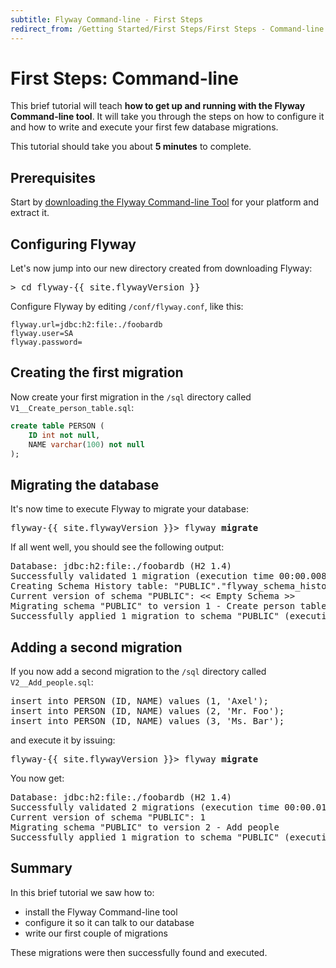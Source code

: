 ```yaml
---
subtitle: Flyway Command-line - First Steps
redirect_from: /Getting Started/First Steps/First Steps - Command-line.md/
---
```


# First Steps: Command-line

This brief tutorial will teach **how to get up and running with the Flyway Command-line tool**. It will take you through the
steps on how to configure it and how to write and execute your first few database migrations.

This tutorial should take you about **5 minutes** to complete.

## Prerequisites

Start by [downloading the Flyway Command-line Tool](https://flywaydb.org/download) for your platform and extract it.

## Configuring Flyway

Let's now jump into our new directory created from downloading Flyway:

<pre class="console"><span>&gt;</span> cd flyway-{{ site.flywayVersion }}</pre>

Configure Flyway by editing `/conf/flyway.conf`, like this:

```properties
flyway.url=jdbc:h2:file:./foobardb
flyway.user=SA
flyway.password=
```

## Creating the first migration

Now create your first migration in the `/sql` directory called `V1__Create_person_table.sql`:

```sql
create table PERSON (
    ID int not null,
    NAME varchar(100) not null
);
```

## Migrating the database

It's now time to execute Flyway to migrate your database:

<pre class="console"><span>flyway-{{ site.flywayVersion }}&gt;</span> flyway <strong>migrate</strong></pre>

If all went well, you should see the following output:

<pre class="console">Database: jdbc:h2:file:./foobardb (H2 1.4)
Successfully validated 1 migration (execution time 00:00.008s)
Creating Schema History table: "PUBLIC"."flyway_schema_history"
Current version of schema "PUBLIC": << Empty Schema >>
Migrating schema "PUBLIC" to version 1 - Create person table
Successfully applied 1 migration to schema "PUBLIC" (execution time 00:00.033s)</pre>

## Adding a second migration

If you now add a second migration to the `/sql` directory called `V2__Add_people.sql`:

<pre class="prettyprint">insert into PERSON (ID, NAME) values (1, 'Axel');
insert into PERSON (ID, NAME) values (2, 'Mr. Foo');
insert into PERSON (ID, NAME) values (3, 'Ms. Bar');</pre>

and execute it by issuing:

<pre class="console"><span>flyway-{{ site.flywayVersion }}&gt;</span> flyway <strong>migrate</strong></pre>

You now get:

<pre class="console">Database: jdbc:h2:file:./foobardb (H2 1.4)
Successfully validated 2 migrations (execution time 00:00.018s)
Current version of schema "PUBLIC": 1
Migrating schema "PUBLIC" to version 2 - Add people
Successfully applied 1 migration to schema "PUBLIC" (execution time 00:00.016s)</pre>

## Summary

In this brief tutorial we saw how to:
- install the Flyway Command-line tool
- configure it so it can talk to our database
- write our first couple of migrations

These migrations were then successfully found and executed.
